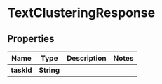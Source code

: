 

# TextClusteringResponse


## Properties

| Name | Type | Description | Notes |
|------------ | ------------- | ------------- | -------------|
|**taskId** | **String** |  |  |




